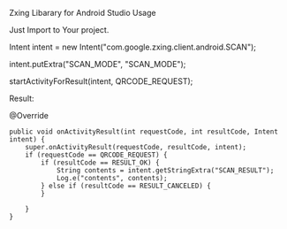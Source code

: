 Zxing Libarary for Android Studio Usage

Just Import to Your project.

Intent intent = new Intent("com.google.zxing.client.android.SCAN");

intent.putExtra("SCAN_MODE", "SCAN_MODE");

startActivityForResult(intent, QRCODE_REQUEST);

Result:     

@Override

    public void onActivityResult(int requestCode, int resultCode, Intent intent) {
        super.onActivityResult(requestCode, resultCode, intent);
        if (requestCode == QRCODE_REQUEST) {
            if (resultCode == RESULT_OK) {
                String contents = intent.getStringExtra("SCAN_RESULT");
                Log.e("contents", contents);
            } else if (resultCode == RESULT_CANCELED) {
            }

        }
    }
